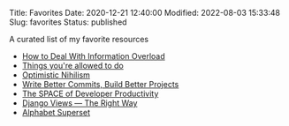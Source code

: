 Title: Favorites
Date: 2020-12-21 12:40:00
Modified: 2022-08-03 15:33:48
Slug: favorites
Status: published

A curated list of my favorite resources

* [How to Deal With Information Overload](https://neilkakkar.com/Dealing-with-information-overload.html)
* [Things you're allowed to do](https://milan.cvitkovic.net/writing/things_youre_allowed_to_do/)
* [Optimistic Nihilism](https://tinyclouds.org/optimistic_nihilis)
* [Write Better Commits, Build Better Projects](https://github.blog/2022-06-30-write-better-commits-build-better-projects/)
* [The SPACE of Developer Productivity](https://queue.acm.org/detail.cfm?id=3454124)
* [Django Views — The Right Way](https://spookylukey.github.io/django-views-the-right-way/)
* [Alphabet Superset](https://www.alphabetsuperset.com/)
